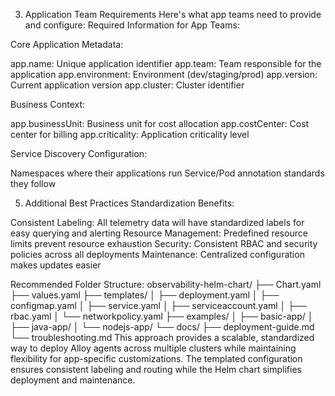3. Application Team Requirements
Here's what app teams need to provide and configure:
Required Information for App Teams:

Core Application Metadata:

app.name: Unique application identifier
app.team: Team responsible for the application
app.environment: Environment (dev/staging/prod)
app.version: Current application version
app.cluster: Cluster identifier


Business Context:

app.businessUnit: Business unit for cost allocation
app.costCenter: Cost center for billing
app.criticality: Application criticality level


Service Discovery Configuration:

Namespaces where their applications run
Service/Pod annotation standards they follow

5. Additional Best Practices
Standardization Benefits:

Consistent Labeling: All telemetry data will have standardized labels for easy querying and alerting
Resource Management: Predefined resource limits prevent resource exhaustion
Security: Consistent RBAC and security policies across all deployments
Maintenance: Centralized configuration makes updates easier

Recommended Folder Structure:
observability-helm-chart/
├── Chart.yaml
├── values.yaml
├── templates/
│   ├── deployment.yaml
│   ├── configmap.yaml
│   ├── service.yaml
│   ├── serviceaccount.yaml
│   ├── rbac.yaml
│   └── networkpolicy.yaml
├── examples/
│   ├── basic-app/
│   ├── java-app/
│   └── nodejs-app/
└── docs/
    ├── deployment-guide.md
    └── troubleshooting.md
This approach provides a scalable, standardized way to deploy Alloy agents across multiple clusters while maintaining flexibility for app-specific customizations. The templated configuration ensures consistent labeling and routing while the Helm chart simplifies deployment and maintenance.
